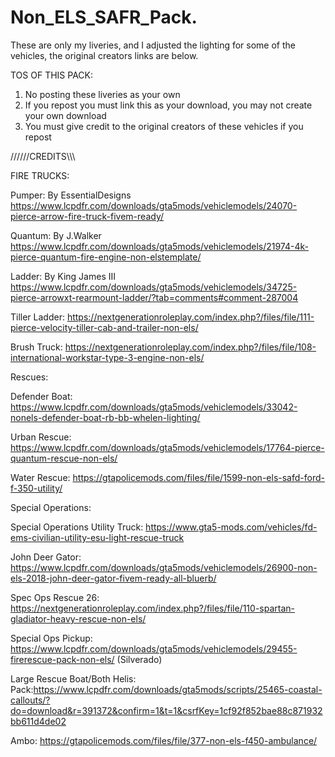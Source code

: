 # Non_ELS_SAFR_Pack.
These are only my liveries, and I adjusted the lighting for some of the vehicles, the original creators links are below.


TOS OF THIS PACK:
1. No posting these liveries as your own
2. If you repost you must link this as your download, you may not create your own download
3. You must give credit to the original creators of these vehicles if you repost


//////CREDITS\\\\\\

FIRE TRUCKS:

Pumper:
By EssentialDesigns
https://www.lcpdfr.com/downloads/gta5mods/vehiclemodels/24070-pierce-arrow-fire-truck-fivem-ready/

Quantum:
By J.Walker
https://www.lcpdfr.com/downloads/gta5mods/vehiclemodels/21974-4k-pierce-quantum-fire-engine-non-elstemplate/

Ladder:
By King James III
https://www.lcpdfr.com/downloads/gta5mods/vehiclemodels/34725-pierce-arrowxt-rearmount-ladder/?tab=comments#comment-287004

Tiller Ladder:
https://nextgenerationroleplay.com/index.php?/files/file/111-pierce-velocity-tiller-cab-and-trailer-non-els/

Brush Truck:
https://nextgenerationroleplay.com/index.php?/files/file/108-international-workstar-type-3-engine-non-els/

Rescues:

Defender Boat:
https://www.lcpdfr.com/downloads/gta5mods/vehiclemodels/33042-nonels-defender-boat-rb-bb-whelen-lighting/

Urban Rescue:
https://www.lcpdfr.com/downloads/gta5mods/vehiclemodels/17764-pierce-quantum-rescue-non-els/

Water Rescue:
https://gtapolicemods.com/files/file/1599-non-els-safd-ford-f-350-utility/

Special Operations:

Special Operations Utility Truck:
https://www.gta5-mods.com/vehicles/fd-ems-civilian-utility-esu-light-rescue-truck

John Deer Gator:
https://www.lcpdfr.com/downloads/gta5mods/vehiclemodels/26900-non-els-2018-john-deer-gator-fivem-ready-all-bluerb/

Spec Ops Rescue 26:
https://nextgenerationroleplay.com/index.php?/files/file/110-spartan-gladiator-heavy-rescue-non-els/

Special Ops Pickup:
https://www.lcpdfr.com/downloads/gta5mods/vehiclemodels/29455-firerescue-pack-non-els/ (Silverado)

Large Rescue Boat/Both Helis:
Pack:https://www.lcpdfr.com/downloads/gta5mods/scripts/25465-coastal-callouts/?do=download&r=391372&confirm=1&t=1&csrfKey=1cf92f852bae88c871932bb611d4de02

Ambo:
https://gtapolicemods.com/files/file/377-non-els-f450-ambulance/
